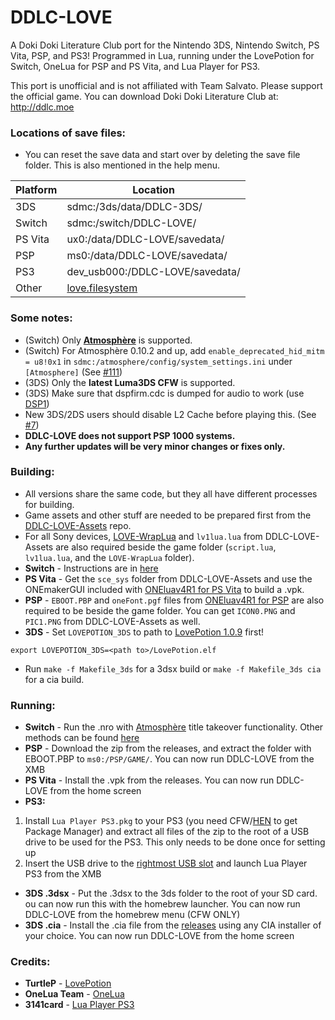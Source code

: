 # DDLC-LOVE

A Doki Doki Literature Club port for the Nintendo 3DS, Nintendo Switch, PS Vita, PSP, and PS3! Programmed in Lua, running under the LovePotion for Switch, OneLua for PSP and PS Vita, and Lua Player for PS3.

This port is unofficial and is not affiliated with Team Salvato. Please support the official game. You can download Doki Doki Literature Club at: http://ddlc.moe

### Locations of save files:

- You can reset the save data and start over by deleting the save file folder. This is also mentioned in the help menu.

| Platform | Location                            |
|----------|-------------------------------------|
| 3DS      | sdmc:/3ds/data/DDLC-3DS/            |
| Switch   | sdmc:/switch/DDLC-LOVE/             |
| PS Vita  | ux0:/data/DDLC-LOVE/savedata/       |
| PSP      | ms0:/data/DDLC-LOVE/savedata/       |
| PS3      | dev_usb000:/DDLC-LOVE/savedata/     |
| Other    | [love.filesystem](https://love2d.org/wiki/love.filesystem)|

### Some notes:
- (Switch) Only **[Atmosphère](https://github.com/Atmosphere-NX/Atmosphere)** is supported.
- (Switch) For Atmosphère 0.10.2 and up, add `enable_deprecated_hid_mitm = u8!0x1` in `sdmc:/atmosphere/config/system_settings.ini` under `[Atmosphere]` (See [#111](https://github.com/LukeZGD/DDLC-LOVE/issues/111))
- (3DS) Only the **latest Luma3DS CFW** is supported.
- (3DS) Make sure that dspfirm.cdc is dumped for audio to work (use [DSP1](https://github.com/zoogie/DSP1/releases))
- New 3DS/2DS users should disable L2 Cache before playing this. (See [#7](https://github.com/LukeZGD/DDLC-LOVE/issues/7))
- **DDLC-LOVE does not support PSP 1000 systems.**
- **Any further updates will be very minor changes or fixes only.**

### Building:
- All versions share the same code, but they all have different processes for building.
- Game assets and other stuff are needed to be prepared first from the [DDLC-LOVE-Assets](https://github.com/LukeZGD/DDLC-LOVE-Assets) repo.
- For all Sony devices, [LOVE-WrapLua](https://github.com/LukeZGD/LOVE-WrapLua) and `lv1lua.lua` from DDLC-LOVE-Assets are also required beside the game folder (`script.lua`, `lv1lua.lua`, and the `LOVE-WrapLua` folder).
- **Switch** - Instructions are in [here](https://turtlep.github.io/LovePotion/wiki/#/packaging)
- **PS Vita** - Get the `sce_sys` folder from DDLC-LOVE-Assets and use the ONEmakerGUI included with [ONEluav4R1 for PS Vita](http://onelua.x10.mx/vita/ONEluaVita4R1.rar) to build a .vpk. 
- **PSP** - `EBOOT.PBP` and `oneFont.pgf` files from [ONEluav4R1 for PSP](http://onelua.x10.mx/psp/ONEluav4R1.rar) are also required to be beside the game folder. You can get `ICON0.PNG` and `PIC1.PNG` from DDLC-LOVE-Assets as well.
- **3DS** - Set `LOVEPOTION_3DS` to path to [LovePotion 1.0.9](https://github.com/TurtleP/LovePotion/releases/tag/1.0.9) first!

`export LOVEPOTION_3DS=<path to>/LovePotion.elf`
    
- Run `make -f Makefile_3ds` for a 3dsx build or `make -f Makefile_3ds cia` for a cia build.

### Running:
- **Switch** - Run the .nro with [Atmosphère](https://github.com/Atmosphere-NX/Atmosphere) title takeover functionality. Other methods can be found [here](https://turtlep.github.io/LovePotion/wiki/#/packaging)
- **PSP** - Download the zip from the releases, and extract the folder with EBOOT.PBP to `ms0:/PSP/GAME/`. You can now run DDLC-LOVE from the XMB
- **PS Vita** - Install the .vpk from the releases. You can now run DDLC-LOVE from the home screen
- **PS3:**
1. Install `Lua Player PS3.pkg` to your PS3 (you need CFW/[HEN](https://www.psx-place.com/threads/update-ps3hen-v3-0-0-view-latest-changes-to-the-ps3-exploit-for-superslims-noncfw-models.23955/) to get Package Manager) and extract all files of the zip to the root of a USB drive to be used for the PS3. This only needs to be done once for setting up
3. Insert the USB drive to the [rightmost USB slot](https://postimg.cc/jnryRhtb) and launch Lua Player PS3 from the XMB 
- **3DS .3dsx** - Put the .3dsx to the 3ds folder to the root of your SD card. ou can now run this with the homebrew launcher. You can now run DDLC-LOVE from the homebrew menu (CFW ONLY)
- **3DS .cia** - Install the .cia file from the [releases](https://github.com/LukeZGD/DDLC-LOVE/releases) using any CIA installer of your choice. You can now run DDLC-LOVE from the home screen

### Credits:
- **TurtleP** - [LovePotion](https://github.com/TurtleP/LovePotion)
- **OneLua Team** - [OneLua](http://onelua.x10.mx/)
- **3141card** - [Lua Player PS3](https://store.brewology.com/ahomebrew.php?brewid=212)

